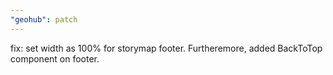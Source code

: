 ```yaml
---
"geohub": patch
---
```


fix: set width as 100% for storymap footer. Furtheremore, added BackToTop component on footer.

